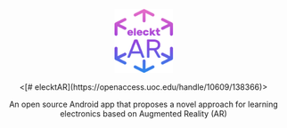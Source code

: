 <p align="center">
  <img width="105" height="115" src="https://github.com/vsafontlopez/elecktAR/blob/main/assets/elecktAR_icon.png">
</p>

<p align="center">
  <[# elecktAR](https://openaccess.uoc.edu/handle/10609/138366)>
</p>

<div align="center">An open source Android app that proposes a novel approach for learning electronics based on Augmented Reality (AR)
</div>



